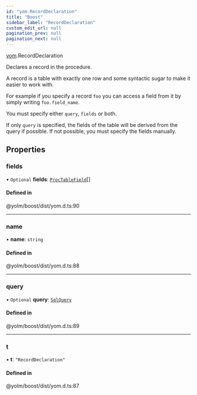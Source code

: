 ```yaml
---
id: "yom.RecordDeclaration"
title: "Boost"
sidebar_label: "RecordDeclaration"
custom_edit_url: null
pagination_prev: null
pagination_next: null
---
```


[yom](../namespaces/yom.md).RecordDeclaration

Declares a record in the procedure.

A record is a table with exactly one row and some syntactic sugar to make it easier to work with.

For example if you specify a record `foo` you can access a field from it by simply writing `foo.field_name`.

You must specify either `query`, `fields` or both.

If only `query` is specified, the fields of the table will be derived from the query if possible.
If not possible, you must specify the fields manually.

## Properties

### fields

• `Optional` **fields**: [`ProcTableField`](yom.ProcTableField.md)[]

#### Defined in

@yolm/boost/dist/yom.d.ts:90

___

### name

• **name**: `string`

#### Defined in

@yolm/boost/dist/yom.d.ts:88

___

### query

• `Optional` **query**: [`SqlQuery`](../namespaces/yom.md#sqlquery)

#### Defined in

@yolm/boost/dist/yom.d.ts:89

___

### t

• **t**: ``"RecordDeclaration"``

#### Defined in

@yolm/boost/dist/yom.d.ts:87
